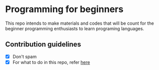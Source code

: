 # Programming for beginners

This repo intends to make materials and codes that will be count for the beginner programming enthusiasts to learn programing languages.

## Contribution guidelines

- [x] Don't spam
- [x] For what to do in this repo, refer <a href="https://github.com/codingclubcoet/Python-for-beginners/projects/1">here</a>
